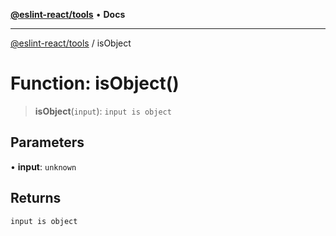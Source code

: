 [**@eslint-react/tools**](../README.md) • **Docs**

***

[@eslint-react/tools](../README.md) / isObject

# Function: isObject()

> **isObject**(`input`): `input is object`

## Parameters

• **input**: `unknown`

## Returns

`input is object`
